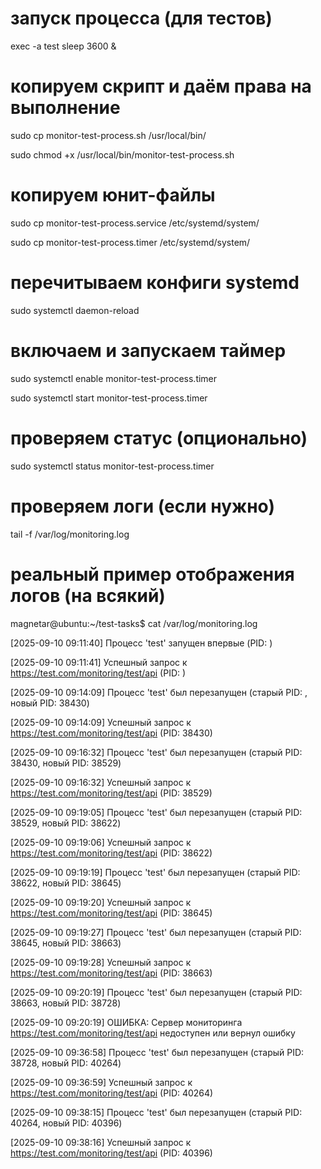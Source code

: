# запуск процесса (для тестов)
exec -a test sleep 3600 &

# копируем скрипт и даём права на выполнение
sudo cp monitor-test-process.sh /usr/local/bin/

sudo chmod +x /usr/local/bin/monitor-test-process.sh

# копируем юнит-файлы
sudo cp monitor-test-process.service /etc/systemd/system/

sudo cp monitor-test-process.timer /etc/systemd/system/

# перечитываем конфиги systemd
sudo systemctl daemon-reload

# включаем и запускаем таймер
sudo systemctl enable monitor-test-process.timer

sudo systemctl start monitor-test-process.timer

# проверяем статус (опционально)
sudo systemctl status monitor-test-process.timer

# проверяем логи (если нужно)
tail -f /var/log/monitoring.log

# реальный пример отображения логов (на всякий)
magnetar@ubuntu:~/test-tasks$ cat /var/log/monitoring.log 

[2025-09-10 09:11:40] Процесс 'test' запущен впервые (PID: )

[2025-09-10 09:11:41] Успешный запрос к https://test.com/monitoring/test/api (PID: )

[2025-09-10 09:14:09] Процесс 'test' был перезапущен (старый PID: , новый PID: 38430)

[2025-09-10 09:14:09] Успешный запрос к https://test.com/monitoring/test/api (PID: 38430)

[2025-09-10 09:16:32] Процесс 'test' был перезапущен (старый PID: 38430, новый PID: 38529)

[2025-09-10 09:16:32] Успешный запрос к https://test.com/monitoring/test/api (PID: 38529)

[2025-09-10 09:19:05] Процесс 'test' был перезапущен (старый PID: 38529, новый PID: 38622)

[2025-09-10 09:19:06] Успешный запрос к https://test.com/monitoring/test/api (PID: 38622)

[2025-09-10 09:19:19] Процесс 'test' был перезапущен (старый PID: 38622, новый PID: 38645)

[2025-09-10 09:19:20] Успешный запрос к https://test.com/monitoring/test/api (PID: 38645)

[2025-09-10 09:19:27] Процесс 'test' был перезапущен (старый PID: 38645, новый PID: 38663)

[2025-09-10 09:19:28] Успешный запрос к https://test.com/monitoring/test/api (PID: 38663)

[2025-09-10 09:20:19] Процесс 'test' был перезапущен (старый PID: 38663, новый PID: 38728)

[2025-09-10 09:20:19] ОШИБКА: Сервер мониторинга https://test.com/monitoring/test/api недоступен или вернул ошибку

[2025-09-10 09:36:58] Процесс 'test' был перезапущен (старый PID: 38728, новый PID: 40264)

[2025-09-10 09:36:59] Успешный запрос к https://test.com/monitoring/test/api (PID: 40264)

[2025-09-10 09:38:15] Процесс 'test' был перезапущен (старый PID: 40264, новый PID: 40396)

[2025-09-10 09:38:16] Успешный запрос к https://test.com/monitoring/test/api (PID: 40396)

